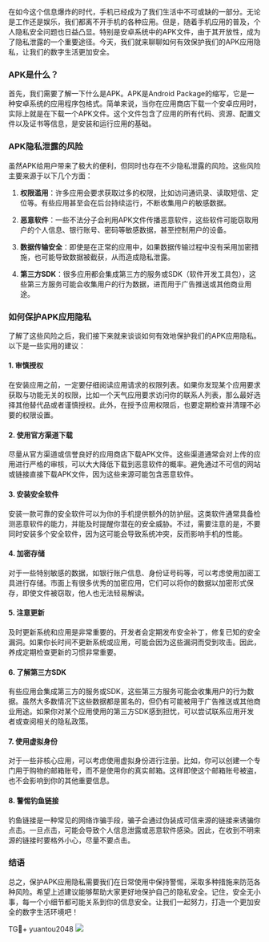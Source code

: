 在如今这个信息爆炸的时代，手机已经成为了我们生活中不可或缺的一部分。无论是工作还是娱乐，我们都离不开手机的各种应用。但是，随着手机应用的普及，个人隐私安全问题也日益凸显。特别是安卓系统中的APK文件，由于其开放性，成为了隐私泄露的一个重要途径。今天，我们就来聊聊如何有效保护我们的APK应用隐私，让我们的数字生活更加安全。

### APK是什么？

首先，我们需要了解一下什么是APK。APK是Android Package的缩写，它是一种安卓系统的应用程序包格式。简单来说，当你在应用商店下载一个安卓应用时，实际上就是在下载一个APK文件。这个文件包含了应用的所有代码、资源、配置文件以及证书等信息，是安装和运行应用的基础。

### APK隐私泄露的风险

虽然APK给用户带来了极大的便利，但同时也存在不少隐私泄露的风险。这些风险主要来源于以下几个方面：

1. **权限滥用**：许多应用会要求获取过多的权限，比如访问通讯录、读取短信、定位等。有些应用甚至会在后台持续运行，不断收集用户的敏感数据。
   
2. **恶意软件**：一些不法分子会利用APK文件传播恶意软件，这些软件可能窃取用户的个人信息、银行账号、密码等敏感数据，甚至控制用户的设备。

3. **数据传输安全**：即使是在正常的应用中，如果数据传输过程中没有采用加密措施，也可能导致数据被截获，从而造成隐私泄露。

4. **第三方SDK**：很多应用都会集成第三方的服务或SDK（软件开发工具包），这些第三方服务可能会收集用户的行为数据，进而用于广告推送或其他商业用途。

### 如何保护APK应用隐私

了解了这些风险之后，我们接下来就来谈谈如何有效地保护我们的APK应用隐私。以下是一些实用的建议：

#### 1. 审慎授权

在安装应用之前，一定要仔细阅读应用请求的权限列表。如果你发现某个应用要求获取与功能无关的权限，比如一个天气应用要求访问你的联系人列表，那么最好选择其他替代品或者谨慎授权。此外，在授予应用权限后，也要定期检查并清理不必要的权限设置。

#### 2. 使用官方渠道下载

尽量从官方渠道或信誉良好的应用商店下载APK文件。这些渠道通常会对上传的应用进行严格的审核，可以大大降低下载到恶意软件的概率。避免通过不可信的网站或链接直接下载APK文件，因为这些来源可能包含恶意软件。

#### 3. 安装安全软件

安装一款可靠的安全软件可以为你的手机提供额外的防护层。这类软件通常具备检测恶意软件的能力，并能及时提醒你潜在的安全威胁。不过，需要注意的是，不要同时安装多个安全软件，因为这可能会导致系统冲突，反而影响手机的性能。

#### 4. 加密存储

对于一些特别敏感的数据，如银行账户信息、身份证号码等，可以考虑使用加密工具进行存储。市面上有很多优秀的加密应用，它们可以将你的数据以加密形式保存，即使文件被窃取，他人也无法轻易解读。

#### 5. 注意更新

及时更新系统和应用是非常重要的。开发者会定期发布安全补丁，修复已知的安全漏洞。如果你长时间不更新系统或应用，可能会因为这些漏洞而受到攻击。因此，养成定期检查更新的习惯非常重要。

#### 6. 了解第三方SDK

有些应用会集成第三方的服务或SDK，这些第三方服务可能会收集用户的行为数据。虽然大多数情况下这些数据都是匿名的，但仍有可能被用于广告推送或其他商业用途。如果你对某个应用使用的第三方SDK感到担忧，可以尝试联系应用开发者或查阅相关的隐私政策。

#### 7. 使用虚拟身份

对于一些非核心应用，可以考虑使用虚拟身份进行注册。比如，你可以创建一个专门用于购物的邮箱账号，而不是使用你的真实邮箱。这样即使这个邮箱账号被盗，也不会影响到你的其他重要信息。

#### 8. 警惕钓鱼链接

钓鱼链接是一种常见的网络诈骗手段，骗子会通过伪装成可信来源的链接来诱骗你点击。一旦点击，可能会导致个人信息泄露或恶意软件感染。因此，在收到不明来源的链接时要格外小心，尽量不要点击。

### 结语

总之，保护APK应用隐私需要我们在日常使用中保持警惕，采取多种措施来防范各种风险。希望上述建议能够帮助大家更好地保护自己的隐私安全。记住，安全无小事，每一个小细节都可能关系到你的信息安全。让我们一起努力，打造一个更加安全的数字生活环境吧！

TG💪+ yuantou2048  ![](https://github.com/user-attachments/assets/cf57a8bb-a08e-43c1-ad82-039f33c64200)